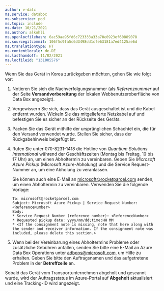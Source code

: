 ```yaml
---
author: v-dalc
ms.service: databox
ms.subservice: pod
ms.topic: include
ms.date: 10/21/2021
ms.author: alkohli
ms.openlocfilehash: 6ac59aa95fd6c723333a33a70e0923ef60889078
ms.sourcegitcommit: 106f5c9fa5c6d3498dd1cfe63181a7ed4125ae6d
ms.translationtype: HT
ms.contentlocale: de-DE
ms.lasthandoff: 11/02/2021
ms.locfileid: "131005576"
---
```

Wenn Sie das Gerät in Korea zurückgeben möchten, gehen Sie wie folgt vor:

1. Notieren Sie sich die Nachverfolgungsnummer (als *Referenznummer* auf der Seite **Versandvorbereitung** der lokalen Webbenutzeroberfläche von Data Box angezeigt).
1. Vergewissern Sie sich, dass das Gerät ausgeschaltet ist und die Kabel entfernt wurden. Wickeln Sie das mitgelieferte Netzkabel auf und befestigen Sie es sicher an der Rückseite des Geräts.
1. Packen Sie das Gerät mithilfe der ursprünglichen Schachtel ein, die für den Versand verwendet wurde. Stellen Sie sicher, dass der Rückgabehinweis beigefügt ist.
1. Rufen Sie unter 070-8231-1418 die Hotline von *Quantium Solutions International* während der Geschäftszeiten (Montag bis Freitag, 10 bis 17 Uhr) an, um einen Abholtermin zu vereinbaren. Geben Sie *Microsoft Azure Pickup* (Microsoft Azure-Abholung) und die Service Request-Nummer an, um eine Abholung zu veranlassen.

   Sie können auch eine E-Mail an [microsoft@rocketparcel.com](mailto:microsoft@rocketparcel.com) senden, um einen Abholtermin zu vereinbaren. Verwenden Sie die folgende Vorlage:

   ```
   To: microsoft@rocketparcel.com
   Subject: Microsoft Azure Pickup | Service Request Number: <ReferenceNumber>
   Body:
   * Service Request Number (reference number): <ReferenceNumber>
   * Requested pickup date: yyyy/mm/dd;time:HH MM
   * <If the consignment note is missing, note that here along with the sender and receiver information. If the consignment note was included, please delete this section.>
   ```  

1. Wenn bei der Vereinbarung eines Abholtermins Probleme oder zusätzliche Gebühren anfallen, senden Sie bitte eine E-Mail an Azure Data Box Operations unter [adbops@microsoft.com](mailto:adbops@microsoft.com), um Hilfe zu erhalten. Geben Sie bitte den Auftragsnamen und das aufgetretene Problem in der **Betreffzeile** an.

Sobald das Gerät vom Transportunternehmen abgeholt und gescannt wurde, wird der Auftragsstatus im Azure-Portal auf **Abgeholt** aktualisiert und eine Tracking-ID wird angezeigt.